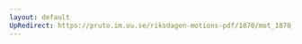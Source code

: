 ```yaml
---
layout: default
UpRedirect: https://pruto.im.uu.se/riksdagen-motions-pdf/1870/mot_1870__ak__56/mot_1870__ak__56-003.pdf
---
```

